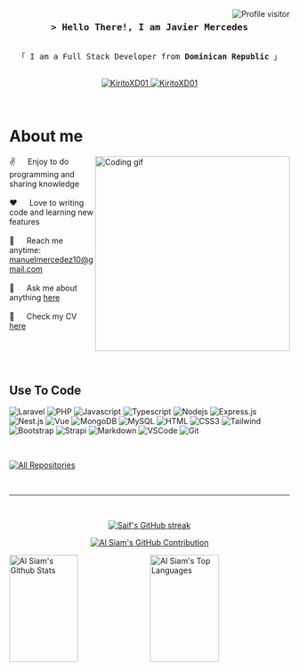 <a href="https://komarev.com/ghpvc/?username=KiritoXD01">
  <img align="right" src="https://komarev.com/ghpvc/?username=KiritoXD01&label=Visitors&color=0e75b6&style=flat" alt="Profile visitor" />
</a>

<!-- Intro  -->
<h3 align="center">
        <samp>&gt; Hello There!, I am
                <!-- <b><a target="_blank" href="https://KiritoXD01.com">Saif Al Siam</a></b> -->
                <b>Javier Mercedes</b>
        </samp>
</h3>

<p align="center"> 
  <samp>
    <br>
    「 I am a Full Stack Developer from <b>Dominican Republic</b> 」
    <br>
    <br>
  </samp>
</p>

<p align="center">
 <!-- <a href="https://KiritoXD01.com" target="blank">
  <img src="https://img.shields.io/badge/Website-DC143C?style=for-the-badge&logo=medium&logoColor=white" alt="KiritoXD01" />
 </a> -->
 <!-- <a href="assets/javier-cv.pdf" target="blank">
  <img src="https://img.shields.io/badge/Website-DC143C?style=for-the-badge&logo=medium&logoColor=white" alt="KiritoXD01" />
 </a> -->
 <a href="https://linkedin.com/in/javier-emmanuel-mercedes-27bb72173" target="_blank">
  <img src="https://img.shields.io/badge/LinkedIn-0077B5?style=for-the-badge&logo=linkedin&logoColor=white" alt="KiritoXD01"/>
 </a>
 <a href="https://dev.to/KiritoXD01" target="_blank">
  <img src="https://img.shields.io/badge/dev.to-0A0A0A?style=for-the-badge&logo=dev.to&logoColor=white" alt="KiritoXD01" />
 </a>
</p>
<br />

<!-- About Section -->

# About me

<p>
 <img align="right" width="350" src="assets/programmer.gif" alt="Coding gif" />
  
 ✌️ &emsp; Enjoy to do programming and sharing knowledge <br/><br/>
 ❤️ &emsp; Love to writing code and learning new features<br/><br/>
 📧 &emsp; Reach me anytime: manuelmercedez10@gmail.com<br/><br/>
 💬 &emsp; Ask me about anything [here](https://github.com/KiritoXD01/KiritoXD01/issues) <br/><br/>
 📄 &emsp; Check my CV [here](assets/javier-cv.pdf)

</p>

<br/>
<br/>
<br/>

## Use To Code

![Laravel](https://img.shields.io/badge/laravel-red?style=for-the-badge&labelColor=white&logo=laravel)
![PHP](https://img.shields.io/badge/PHP-007acc?style=for-the-badge&labelColor=black&logo=php&logoColor=007acc)
![Javascript](https://img.shields.io/badge/Javascript-F0DB4F?style=for-the-badge&labelColor=black&logo=javascript&logoColor=F0DB4F)
![Typescript](https://img.shields.io/badge/Typescript-007acc?style=for-the-badge&labelColor=black&logo=typescript&logoColor=007acc)
![Nodejs](https://img.shields.io/badge/Nodejs-3C873A?style=for-the-badge&labelColor=black&logo=node.js&logoColor=3C873A)
![Express.js](https://img.shields.io/badge/Express.js-000000?style=for-the-badge&logo=express&logoColor=white)
![Nest.js](https://img.shields.io/badge/Nest.js-red?style=for-the-badge&logo=nestjs&logoColor=white)
![Vue](https://img.shields.io/badge/Vue.js-000000?style=for-the-badge&logo=vue.js&logoColor=green)
![MongoDB](https://img.shields.io/badge/MongoDB-4EA94B?style=for-the-badge&logo=mongodb&logoColor=white)
![MySQL](https://img.shields.io/badge/MySQL-yellow?style=for-the-badge&logo=mysql&logoColor=white)
![HTML](https://img.shields.io/badge/HTML5-E34F26?style=for-the-badge&logo=html5&logoColor=white)
![CSS3](https://img.shields.io/badge/CSS3-1572B6?style=for-the-badge&logo=css3&logoColor=white)
![Tailwind](https://img.shields.io/badge/Tailwind_CSS-092749?style=for-the-badge&logo=tailwindcss&logoColor=06B6D4&labelColor=000000)
![Bootstrap](https://img.shields.io/badge/Bootstrap-563D7C?style=for-the-badge&logo=bootstrap&logoColor=white)
![Strapi](https://img.shields.io/badge/strapi-2E7EEA?style=for-the-badge&logo=strapi&logoColor=white)
![Markdown](https://img.shields.io/badge/Markdown-000000?style=for-the-badge&logo=markdown&logoColor=white)
![VSCode](https://img.shields.io/badge/Visual_Studio-0078d7?style=for-the-badge&logo=visual%20studio&logoColor=white)
![Git](https://img.shields.io/badge/Git-F05032?style=for-the-badge&logo=git&logoColor=white)

<br/>

<!-- ## Top Open Source - -->

<!-- [![Web Projects](https://github-readme-stats.vercel.app/api/pin/?username=KiritoXD01&repo=web-projects&border_color=7F3FBF&bg_color=0D1117&title_color=C9D1D9&text_color=8B949E&icon_color=7F3FBF)](https://github.com/KiritoXD01/web-projects)
[![Al Folio](https://github-readme-stats.vercel.app/api/pin/?username=KiritoXD01&repo=al-folio&border_color=7F3FBF&bg_color=0D1117&title_color=C9D1D9&text_color=8B949E&icon_color=7F3FBF)](https://github.com/KiritoXD01/al-folio)
[![Al Siam Readme](https://github-readme-stats.vercel.app/api/pin/?username=KiritoXD01&repo=KiritoXD01&border_color=7F3FBF&bg_color=0D1117&title_color=C9D1D9&text_color=8B949E&icon_color=7F3FBF)](https://github.com/KiritoXD01/KiritoXD01)
[![Al Siam Teminal](https://github-readme-stats.vercel.app/api/pin/?username=KiritoXD01&repo=KiritoXD01.github.io&border_color=7F3FBF&bg_color=0D1117&title_color=C9D1D9&text_color=8B949E&icon_color=7F3FBF)](https://github.com/KiritoXD01/KiritoXD01.github.io) -->

<p align="left">
  <a href="https://github.com/KiritoXD01?tab=repositories" target="_blank"><img alt="All Repositories" title="All Repositories" src="https://img.shields.io/badge/-All%20Repos-2962FF?style=for-the-badge&logo=koding&logoColor=white"/></a>
</p>

<br/>
<hr/>
<br/>

<p align="center">
  <a href="https://github.com/KiritoXD01">
    <img src="https://github-readme-streak-stats.herokuapp.com/?user=KiritoXD01&theme=radical&border=7F3FBF&background=0D1117" alt="Saif's GitHub streak"/>
  </a>
</p>

<p align="center">
  <a href="https://github.com/KiritoXD01">
    <img src="https://github-profile-summary-cards.vercel.app/api/cards/profile-details?username=KiritoXD01&theme=radical" alt="Al Siam's GitHub Contribution"/>
  </a>
</p>

<a> 
    <a href="https://github.com/KiritoXD01"><img alt="Al Siam's Github Stats" src="https://denvercoder1-github-readme-stats.vercel.app/api?username=KiritoXD01&show_icons=true&count_private=true&theme=react&border_color=7F3FBF&bg_color=0D1117&title_color=F85D7F&icon_color=F8D866" height="192px" width="49.5%"/></a>
  <a href="https://github.com/KiritoXD01"><img alt="Al Siam's Top Languages" src="https://denvercoder1-github-readme-stats.vercel.app/api/top-langs/?username=KiritoXD01&langs_count=8&layout=compact&theme=react&border_color=7F3FBF&bg_color=0D1117&title_color=F85D7F&icon_color=F8D866" height="192px" width="49.5%"/></a>
  <br/>
</a>

<!-- ![Al Siam's Graph](https://github-readme-activity-graph.cyclic.app/graph?username=KiritoXD01&custom_title=Al%20Siam's%20GitHub%20Activity%20Graph&bg_color=0D1117&color=7F3FBF&line=7F3FBF&point=7F3FBF&area_color=FFFFFF&title_color=FFFFFF&area=true) -->

